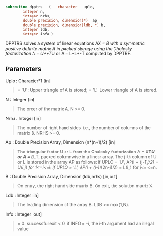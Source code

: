 ```fortran
subroutine dpptrs	(	character	uplo,
		integer	n,
		integer	nrhs,
		double precision, dimension(*)	ap,
		double precision, dimension(ldb, *)	b,
		integer	ldb,
		integer	info )
```

 DPPTRS solves a system of linear equations A*X = B with a symmetric
 positive definite matrix A in packed storage using the Cholesky
 factorization A = U**T*U or A = L*L**T computed by DPPTRF.

## Parameters
Uplo : Character*1 [in]
> = 'U':  Upper triangle of A is stored;
> = 'L':  Lower triangle of A is stored.

N : Integer [in]
> The order of the matrix A.  N >= 0.

Nrhs : Integer [in]
> The number of right hand sides, i.e., the number of columns
> of the matrix B.  NRHS >= 0.

Ap : Double Precision Array, Dimension (n*(n+1)/2) [in]
> The triangular factor U or L from the Cholesky factorization
> A = U**T*U or A = L*L**T, packed columnwise in a linear
> array.  The j-th column of U or L is stored in the array AP
> as follows:
> if UPLO = 'U', AP(i + (j-1)*j/2) = U(i,j) for 1<=i<=j;
> if UPLO = 'L', AP(i + (j-1)*(2n-j)/2) = L(i,j) for j<=i<=n.

B : Double Precision Array, Dimension (ldb,nrhs) [in,out]
> On entry, the right hand side matrix B.
> On exit, the solution matrix X.

Ldb : Integer [in]
> The leading dimension of the array B.  LDB >= max(1,N).

Info : Integer [out]
> = 0:  successful exit
> < 0:  if INFO = -i, the i-th argument had an illegal value

